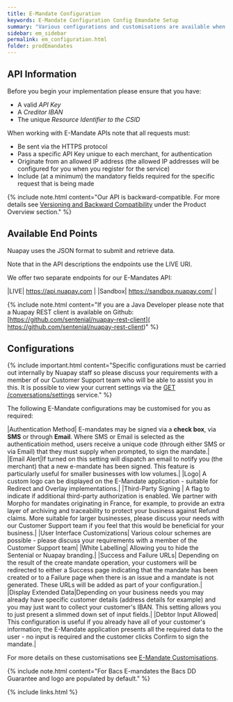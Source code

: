 ```yaml
---
title: E-Mandate Configuration
keywords: E-Mandate Configuration Config Emandate Setup
summary: "Various configurations and customisations are available when setting up your E-Mandates solution."
sidebar: em_sidebar
permalink: em_configuration.html
folder: prodEmandates
---
```



## API Information

Before you begin your implementation please ensure that you have:

* A valid *API Key*
* A *Creditor IBAN*
* The unique *Resource Identifier to the CSID*

When working with E-Mandate APIs note that all requests must:

* Be sent via the HTTPS protocol
* Pass a specific API Key unique to each merchant, for authentication
* Originate from an allowed IP address (the allowed IP addresses will be configured for you when you register for the service)
* Include (at a minimum) the mandatory fields required for the specific request that is being made

{% include note.html content="Our API is backward-compatible. For more details see [Versioning and Backward Compatibility](prod_versioning.html) under the Product Overview section." %}

## Available End Points

Nuapay uses the JSON format to submit and retrieve data.

Note that in the API descriptions the endpoints use the LIVE URI.

We offer two separate endpoints for our E-Mandates API:

|LIVE| https://api.nuapay.com |
|Sandbox| https://sandbox.nuapay.com/ |


{% include note.html content="If you are a Java Developer please note that a Nuapay REST client is available on Github: [https://github.com/sentenial/nuapay-rest-client]( https://github.com/sentenial/nuapay-rest-client)" %}

## Configurations

{% include important.html content="Specific configurations must be carried out internally by Nuapay staff so please discuss your requirements with a member of our Customer Support team who will be able to assist you in this. It is possible to view your current settings via the [GET /conversations/settings](em_conversation_settings.html) service." %}

The following E-Mandate configurations may be customised for you as required:


|Authentication Method| E-mandates may be signed via a **check box**, via **SMS** or through **Email**. Where SMS or Email is selected as the authenticatioin method, users receive a unique code (through either SMS or via Email) that they must supply when prompted, to sign the mandate.| 
|Email Alert|If turned on this setting will dispatch an email to notify you (the merchant) that a new e-mandate has been signed. This feature is particularly useful for smaller businesses with low volumes.|
|Logo| A custom logo can be displayed on the E-Mandate application - suitable for Redirect and Overlay implementations.|
|Third-Party Signing | A flag to indicate if additional third-party authorization is enabled. We partner with Morpho for mandates originating in France, for example, to provide an extra layer of archiving and traceability to protect your business against Refund claims. More suitable for larger businesses, please discuss your needs with our Customer Support team if you feel that this would be beneficial for your business.|
|User Interface Customizations| Various colour schemes are possible - please discuss your requirements with a member of the Customer Support team|
|White Labelling| Allowing you to hide the Sentenial or Nuapay branding.|
|Success and Failure URLs| Depending on the result of the create mandate operation, your customers will be redirected to either a Success page indicating that the mandate has been created or to a Failure page when there is an issue and a mandate is not generated. These URLs will be added as part of your configuration.|
|Display Extended Data|Depending on your business needs you may already have specific customer details (address details for example) and you may just want to collect your customer's IBAN. This setting allows you to just present a slimmed down set of input fields.|
|Debtor Input Allowed| This configuration is useful if you already have all of your customer's information; the E-Mandate application presents all the required data to the user - no input is required and the customer clicks Confirm to sign the mandate.|


For more details on these customisations see [E-Mandate Customisations](em_uicustomisations.html).


{% include note.html content="For Bacs E-mandates the Bacs DD Guarantee and logo are populated by default." %}


{% include links.html %}
